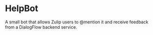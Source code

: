 # HelpBot

A small bot that allows Zulip users to @mention it and receive feedback from a DialogFlow backend service.
